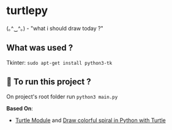 # turtlepy

(｡^‿^｡) - "what i should draw today ?"

## What was used ?

Tkinter: `sudo apt-get install python3-tk`

## :runner: To run this project ?

On project's root folder run `python3 main.py`

**Based On**:
- [Turtle Module](https://docs.python.org/3.3/library/turtle.html?highlight=turtle#module-turtle) and [Draw colorful spiral in Python with Turtle](https://seongjuhong.com/2019-06-05am-how-to-draw-colorful-spiral-with-python-turtle/)